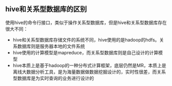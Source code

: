 
hive和关系型数据库的区别
--
使用hive的命令行接口，类似于操作关系型数据库，但是hive和关系型数据库存在很大不同：
* hive和关系型数据库存储文件的系统不同，hive使用的是hadoop的hdfs。关系数据库则是服务器本地的文件系统
* hive使用的计算模型是mapreduce，而关系型数据库则是自己设计的计算模型
* hive本质上是基于hadoop的一种分布式计算框架，底层仍然是MR，本质上是离线大数据分析工具，是为海量数据做数据挖掘设计的，实时性很差，而关系型数据库是为实时查询的业务进行设计的
